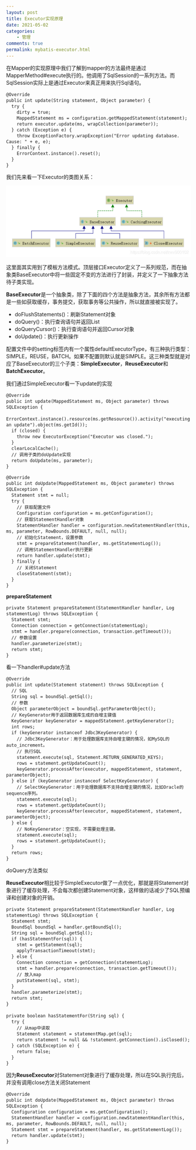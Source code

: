 ```yaml
---
layout: post
title: Executor实现原理
date: 2021-05-02
categories:
    - 管理
comments: true
permalink: mybatis-executor.html
---
```


在Mapper的实现原理中我们了解到mapper的方法最终是通过MapperMethod#execute执行的。他调用了SqlSession的一系列方法。而SqlSession实际上是通过Executor来真正用来执行Sql语句。

```
@Override
public int update(String statement, Object parameter) {
  try {
    dirty = true;
    MappedStatement ms = configuration.getMappedStatement(statement);
    return executor.update(ms, wrapCollection(parameter));
  } catch (Exception e) {
    throw ExceptionFactory.wrapException("Error updating database.  Cause: " + e, e);
  } finally {
    ErrorContext.instance().reset();
  }
}
```

我们先来看一下Executor的类图关系：

![](/assets/images/posts/mybatis-executor/mybatis-executor-1.png)

这里面其实用到了模板方法模式。顶层接口Executor定义了一系列规范，而在抽象类BaseExecutor中将一些固定不变的方法进行了封装，并定义了一下抽象方法待子类实现。

**BaseExecutor**是一个抽象类，除了下面的四个方法是抽象方法，其余所有方法都是一些如获取缓存，事务提交，获取事务等公共操作，所以就直接被实现了。

- doFlushStatements()：刷新Statement对象
- doQuery()：执行查询语句并返回List
- doQueryCursor()：执行查询语句并返回Cursor对象
- doUpdate()：执行更新操作

配置文件中的setting标签内有一个属性defaultExecutorType，有三种执行类型：SIMPLE，REUSE，BATCH。如果不配置则默认就是SIMPLE。这三种类型就是对应了BaseExecutor的三个子类：**SimpleExecutor**，**ReuseExecutor**和**BatchExecutor**。

我们通过SimpleExecutor看一下update的实现

```
@Override
public int update(MappedStatement ms, Object parameter) throws SQLException {
  ErrorContext.instance().resource(ms.getResource()).activity("executing an update").object(ms.getId());
  if (closed) {
    throw new ExecutorException("Executor was closed.");
  }
  clearLocalCache();
  // 调用子类的doUpdate实现
  return doUpdate(ms, parameter);
}
```

```
@Override
public int doUpdate(MappedStatement ms, Object parameter) throws SQLException {
  Statement stmt = null;
  try {
  	// 获取配置文件
    Configuration configuration = ms.getConfiguration();
    // 获取StatementHandler对象
    StatementHandler handler = configuration.newStatementHandler(this, ms, parameter, RowBounds.DEFAULT, null, null);
    // 初始化Statement，设置参数
    stmt = prepareStatement(handler, ms.getStatementLog());
    // 调用StatementHandler执行更新
    return handler.update(stmt);
  } finally {
  	// 关闭Statement
    closeStatement(stmt);
  }
}
```

**prepareStatement**

```
private Statement prepareStatement(StatementHandler handler, Log statementLog) throws SQLException {
  Statement stmt;
  Connection connection = getConnection(statementLog);
  stmt = handler.prepare(connection, transaction.getTimeout());
  // 参数设置
  handler.parameterize(stmt);
  return stmt;
}
```

看一下handler#update方法

```
@Override
public int update(Statement statement) throws SQLException {
  // SQL
  String sql = boundSql.getSql();
  // 参数
  Object parameterObject = boundSql.getParameterObject();
  // KeyGenerator用于返回数据库生成的自增主键值
  KeyGenerator keyGenerator = mappedStatement.getKeyGenerator();
  int rows;
  if (keyGenerator instanceof Jdbc3KeyGenerator) {
  	// Jdbc3KeyGenerator：用于处理数据库支持自增主键的情况，如MySQL的auto_increment。
  	// 执行SQL
    statement.execute(sql, Statement.RETURN_GENERATED_KEYS);
    rows = statement.getUpdateCount();
    keyGenerator.processAfter(executor, mappedStatement, statement, parameterObject);
  } else if (keyGenerator instanceof SelectKeyGenerator) {
  	// SelectKeyGenerator：用于处理数据库不支持自增主键的情况，比如Oracle的sequence序列。
    statement.execute(sql);
    rows = statement.getUpdateCount();
    keyGenerator.processAfter(executor, mappedStatement, statement, parameterObject);
  } else {
  	// NoKeyGenerator：空实现，不需要处理主键。
    statement.execute(sql);
    rows = statement.getUpdateCount();
  }
  return rows;
}
```

doQuery方法类似

**ReuseExecutor**相比较于SimpleExecutor做了一点优化，那就是将Statement对象进行了缓存处理，不会每次都创建Statement对象，这样做的话减少了SQL预编译和创建对象的开销。

```
private Statement prepareStatement(StatementHandler handler, Log statementLog) throws SQLException {
  Statement stmt;
  BoundSql boundSql = handler.getBoundSql();
  String sql = boundSql.getSql();
  if (hasStatementFor(sql)) {
    stmt = getStatement(sql);
    applyTransactionTimeout(stmt);
  } else {
    Connection connection = getConnection(statementLog);
    stmt = handler.prepare(connection, transaction.getTimeout());
    // 放入map
    putStatement(sql, stmt);
  }
  handler.parameterize(stmt);
  return stmt;
}

private boolean hasStatementFor(String sql) {
  try {
  	// 从map中读取
    Statement statement = statementMap.get(sql);
    return statement != null && !statement.getConnection().isClosed();
  } catch (SQLException e) {
    return false;
  }
}
```

因为**ReuseExecutor**对Statement对象进行了缓存处理，所以在SQL执行完后，并没有调用close方法关闭Statement

```
@Override
public int doUpdate(MappedStatement ms, Object parameter) throws SQLException {
  Configuration configuration = ms.getConfiguration();
  StatementHandler handler = configuration.newStatementHandler(this, ms, parameter, RowBounds.DEFAULT, null, null);
  Statement stmt = prepareStatement(handler, ms.getStatementLog());
  return handler.update(stmt);
}
```

